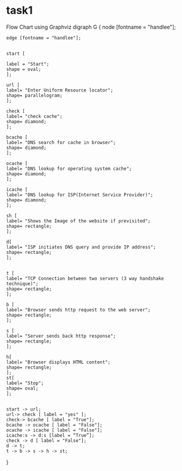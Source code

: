 # task1
Flow Chart using Graphviz
 digraph G 
{	node [fontname = "handlee"];

	edge [fontname = "handlee"];


	start [

	label = "Start";
	shape = oval;
	];

	url [
	label= "Enter Uniform Resource locator";
	shape= parallelogram;
	];

	check [
	label= "check cache";
	shape= diamond;
	];

	bcache [
	label= "DNS search for cache in browser";
	shape= diamond;
	];

	ocache [
	label= "DNS lookup for operating system cache";
	shape= diamond;
	];

	icache [
	label= "DNS lookup for ISP(Internet Service Provider)";
	shape= diamond;
	];

	sh [
	label= "Shows the Image of the website if previsited";
	shape= rectangle;
	];

	d[
	label= "ISP initiates DNS query and provide IP address";
	shape= rectangle;
	];


	t [
	label= "TCP Connection between two servers (3 way handshake technique)";
	shape= rectangle;
	];

	b [
	label= "Browser sends http request to the web server";
	shape= rectangle;
	];

	s [
	label= "Server sends back http response";
	shape= rectangle;
	];

	h[
	label= "Browser displays HTML content";
	shape= rectangle;
	];
	st[
	label= "Stop";
	shape= oval;
	];


	start -> url;
	url-> check [ label = "yes" ];
	check-> bcache [ label = "True"];
	bcache -> ocache [ label = "False"];
	ocache -> icache [ label = "False"];
	icache:s -> d:s [label = “True”];
	check -> d [ label = "False"];
	d -> t;
	t -> b -> s -> h -> st;

}
